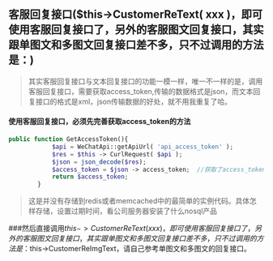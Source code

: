 ## 客服回复接口($this->CustomerReText( xxx )，即可使用客服回复接口了，另外的客服图文回复接口，其实跟单图文和多图文回复接口差不多，只不过调用的方法是：)
>其实客服回复接口与文本回复接口的功能一模一样，唯一不一样的是，调用客服回复接口，需要获取access_token,传输的数据格式是json，而文本回复接口的格式是xml，json传输数据的好处，就不用我重复了哈。

#### 使用客服回复接口，必须先完善获取access_token的方法
```php
public function GetAccessToken(){
            $api = WeChatApi::getApiUrl( 'api_access_token' );
            $res = $this -> CurlRequest( $api );
            $json = json_decode($res);
            $access_token = $json -> access_token;  //获取了access_token
            return $access_token;
        }
```
>这是并没有存储到redis或者memcached中的最简单的实例代码。具体怎样存储，设置过期时间，看公司服务器安装了什么nosql产品

###然后直接调用$this->CustomerReText( xxx )，即可使用客服回复接口了，另外的客服图文回复接口，其实跟单图文和多图文回复接口差不多，只不过调用的方法是：$this->CustomerReImgText，请自己参考单图文和多图文的回复接口。